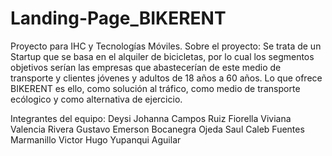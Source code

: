 # Landing-Page_BIKERENT
Proyecto para IHC y Tecnologías Móviles.
Sobre el proyecto:
Se trata de un Startup que se basa en el alquiler de bicicletas, por lo cual los segmentos objetivos serían las empresas que abastecerían de este medio de transporte y clientes jóvenes y adultos de 18 años a 60 años. Lo que ofrece BIKERENT es ello, como solución al tráfico, como medio de transporte ecólogico y como alternativa de ejercicio.

Integrantes del equipo:
Deysi Johanna Campos Ruiz
Fiorella Viviana Valencia Rivera
Gustavo Emerson Bocanegra Ojeda
Saul Caleb Fuentes Marmanillo
Victor Hugo Yupanqui Aguilar
